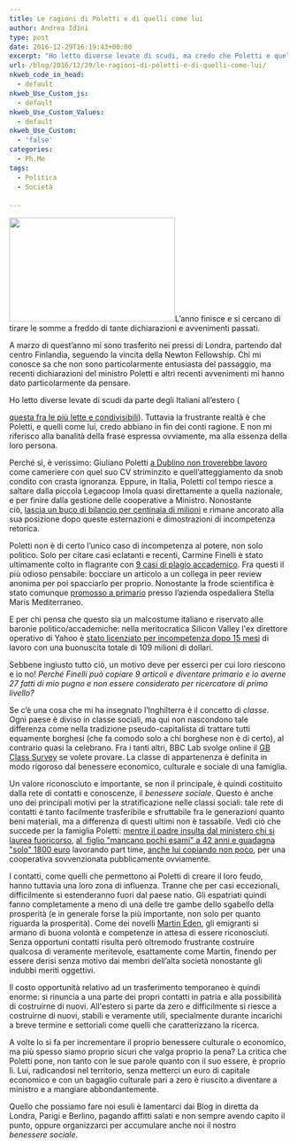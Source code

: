 ```yaml
---
title: Le ragioni di Poletti e di quelli come lui
author: Andrea Idini
type: post
date: 2016-12-29T16:19:43+00:00
excerpt: "Ho letto diverse levate di scudi, ma credo che Poletti e quelli come lui abbiano in fin dei conti ragione. E non nella banalità della frase espressa, ma nella essenza stessa della loro persona. C'è una cosa che gli expat non considerano..."
url: /blog/2016/12/29/le-ragioni-di-poletti-e-di-quelli-come-lui/
nkweb_code_in_head:
  - default
nkweb_Use_Custom_js:
  - default
nkweb_Use_Custom_Values:
  - default
nkweb_Use_Custom:
  - 'false'
categories:
  - Ph.Me
tags:
  - Politica
  - Società

---
```

<a href="/wp-content/uploads/2016/12/poletti.jpg" rel="lightbox[2526]"><img class="alignleft size-medium wp-image-2528" src="/wp-content/uploads/2016/12/poletti.jpg" alt="" width="300" height="188" srcset="http://www.phme.it/wp-content/uploads/2016/12/poletti.jpg 794w, http://www.phme.it/wp-content/uploads/2016/12/poletti-300x188.jpg 300w, http://www.phme.it/wp-content/uploads/2016/12/poletti-768x481.jpg 768w" sizes="(max-width: 300px) 100vw, 300px" /></a>L’anno finisce e si cercano di tirare le somme a freddo di tante dichiarazioni e avvenimenti passati.

A marzo di quest’anno mi sono trasferito nei pressi di Londra, partendo dal centro Finlandia, seguendo la vincita della Newton Fellowship. Chi mi conosce sa che non sono particolarmente entusiasta del passaggio, ma recenti dichiarazioni del ministro Poletti e altri recenti avvenimenti mi hanno dato particolarmente da pensare.

<!--more-->Ho letto diverse levate di scudi da parte degli Italiani all’estero (

[questa fra le più lette e condivisibili][1]). Tuttavia la frustrante realtà è che Poletti, e quelli come lui, credo abbiano in fin dei conti ragione. E non mi riferisco alla banalità della frase espressa ovviamente, ma alla essenza della loro persona.

Perché sì, è verissimo: Giuliano Poletti [a Dublino non troverebbe lavoro][2] come cameriere con quel suo CV striminzito e quell’atteggiamento da snob condito con crasta ignoranza. Eppure, in Italia, Poletti col tempo riesce a saltare dalla piccola Legacoop Imola quasi direttamente a quella nazionale, e per finire dalla gestione delle cooperative a Ministro. Nonostante ciò, [lascia un buco di bilancio per centinaia di milioni][3] e rimane ancorato alla sua posizione dopo queste esternazioni e dimostrazioni di incompetenza retorica.

Poletti non è di certo l’unico caso di incompetenza al potere, non solo politico. Solo per citare casi eclatanti e recenti, Carmine Finelli è stato ultimamente colto in flagrante con [9 casi di plagio accademico][4]. Fra questi il più odioso pensabile: bocciare un articolo a un collega in peer review anonima per poi spacciarlo per proprio. Nonostante la frode scientifica è stato comunque [promosso a primario][5] presso l’azienda ospedaliera Stella Maris Mediterraneo.

E per chi pensa che questo sia un malcostume italiano e riservato alle baronie politico/accademiche: nella meritocratica Silicon Valley l'ex direttore operativo di Yahoo è [stato licenziato per incompetenza dopo 15 mesi][6] di lavoro con una buonuscita totale di 109 milioni di dollari.

Sebbene ingiusto tutto ciò, un motivo deve per esserci per cui loro riescono e io no! _Perché Finelli può copiare 9 articoli e diventare primario e io averne 27 fatti di mio pugno e non essere considerato per ricercatore di primo livello?_

Se c’è una cosa che mi ha insegnato l’Inghilterra è il concetto di _classe_. Ogni paese è diviso in classe sociali, ma qui non nascondono tale differenza come nella tradizione pseudo-capitalista di trattare tutti equamente borghesi (che fa comodo solo a chi borghese non è di certo), al contrario quasi la celebrano. Fra i tanti altri, BBC Lab svolge online il [GB Class Survey][7] se volete provare. La classe di appartenenza è definita in modo rigoroso dal benessere economico, culturale e sociale di una famiglia.

Un valore riconosciuto e importante, se non il principale, è quindi costituito dalla rete di contatti e conoscenze, il _benessere sociale_. Questo è anche uno dei principali motivi per la stratificazione nelle classi sociali: tale rete di contatti è tanto facilmente trasferibile e sfruttabile fra le generazioni quanto beni materiali, ma a differenza di questi ultimi non è tassabile. Vedi ciò che succede per la famiglia Poletti: [mentre il padre insulta dal ministero chi si laurea fuoricorso][8], [al  figlio "mancano pochi esami" a 42 anni e guadagna "solo" 1800 euro][9] lavorando part time, [anche lui copiando non poco][10], per una cooperativa sovvenzionata pubblicamente ovviamente.

I contatti, come quelli che permettono ai Poletti di creare il loro feudo, hanno tuttavia una loro zona di influenza. Tranne che per casi eccezionali, difficilmente si estenderanno fuori dal paese natio. Gli espatriati quindi fanno completamente a meno di una delle tre gambe dello sgabello della prosperità (e in generale forse la più importante, non solo per quanto riguarda la prosperità). Come dei novelli [Martin Eden][11], gli emigranti si armano di buona volontà e competenze in attesa di essere riconosciuti. Senza opportuni contatti risulta però oltremodo frustrante costruire qualcosa di veramente meritevole, esattamente come Martin, finendo per essere derisi senza motivo dai membri dell’alta società nonostante gli indubbi meriti oggettivi.

Il costo opportunità relativo ad un trasferimento temporaneo è quindi enorme: si rinuncia a una parte dei propri contatti in patria e alla possibilità di costruirne di nuovi. All'estero si parte da zero e difficilmente si riesce a costruirne di nuovi, stabili e veramente utili, specialmente durante incarichi a breve termine e settoriali come quelli che caratterizzano la ricerca.

A volte lo si fa per incrementare il proprio benessere culturale o economico, ma più spesso siamo proprio sicuri che valga proprio la pena? La critica che Poletti pone, non tanto con le sue parole quanto con il suo essere, è proprio lì. Lui, radicandosi nel territorio, senza metterci un euro di capitale economico e con un bagaglio culturale pari a zero è riuscito a diventare a ministro e a mangiare abbondantemente.

Quello che possiamo fare noi esuli è lamentarci dai Blog in diretta da Londra, Parigi e Berlino, pagando affitti salati e non sempre avendo capito il punto, oppure organizzarci per accumulare anche noi il nostro _benessere sociale_.

 [1]: http://espresso.repubblica.it/attualita/2016/12/20/news/caro-poletti-avete-fatto-di-noi-i-camerieri-d-europa-1.291709
 [2]: http://bari.ilquotidianoitaliano.com/lavoroeconomia/2016/12/news/la-risposta-di-un-barese-emigrato-a-poletti-sigor-perito-agrario-vada-fuori-dalle-palle-140762.html/
 [3]: http://www.ilgiornale.it/news/politica/buco-coperto-finte-vendite-ecco-carte-truffa-coop-1076051.html
 [4]: http://ocasapiens-dweb.blogautore.repubblica.it/2016/12/20/finelli-tarantino-cont/
 [5]: http://ocasapiens-dweb.blogautore.repubblica.it/2016/12/23/un-odioso-furto-con-promozione/
 [6]: http://www.forbes.com/sites/jeffbercovici/2014/01/16/fired-yahoo-execs-109m-golden-parachute-was-one-of-the-biggest-ever/#39f005e2657d
 [7]: http://www.bbc.co.uk/labuk/experiments/the-great-british-class-survey
 [8]: http://www.ilfattoquotidiano.it/2015/11/26/lavoro-poletti-laurea-a-28-anni-con-110-e-lode-non-serve-a-niente-meglio-a-21-con-97/2256664/
 [9]: http://www.huffingtonpost.it/2016/12/21/manuel-poletti-figlio-ministro_n_13762024.html
 [10]: http://www.liberoquotidiano.it/news/sfoglio/12260121/figlio-ministro-poletti-copiava-articoli-repubblica.html
 [11]: https://it.wikipedia.org/wiki/Martin_Eden